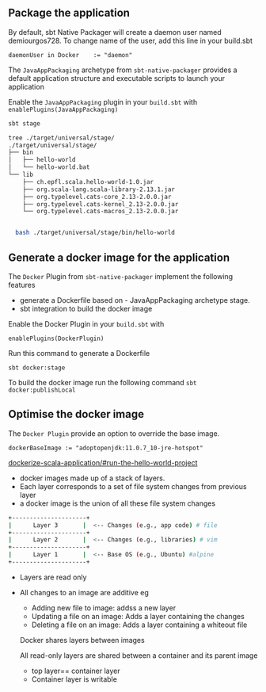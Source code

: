 ## Package the application

By default, sbt Native Packager will create a daemon user named demiourgos728. To change name of the user, add this line in your build.sbt

`daemonUser in Docker    := "daemon"`

The `JavaAppPackaging` archetype from `sbt-native-packager` provides a default application structure and executable scripts to launch your application

Enable the `JavaAppPackaging` plugin in your `build.sbt` with
`enablePlugins(JavaAppPackaging)`

```sh
sbt stage

tree ./target/universal/stage/
./target/universal/stage/
├── bin
│   ├── hello-world
│   └── hello-world.bat
└── lib
    ├── ch.epfl.scala.hello-world-1.0.jar
    ├── org.scala-lang.scala-library-2.13.1.jar
    ├── org.typelevel.cats-core_2.13-2.0.0.jar
    ├── org.typelevel.cats-kernel_2.13-2.0.0.jar
    └── org.typelevel.cats-macros_2.13-2.0.0.jar


  bash ./target/universal/stage/bin/hello-world

  ```  

 ## Generate a docker image for the application
The `Docker` Plugin from `sbt-native-packager` implement the following features

- generate a Dockerfile based on - JavaAppPackaging archetype stage.
- sbt integration to build the docker image  

Enable the Docker Plugin in your `build.sbt` with

`enablePlugins(DockerPlugin)`

Run this command to generate a Dockerfile

`sbt docker:stage`


To build the docker image run the following command
`sbt docker:publishLocal`


## Optimise the docker image

The `Docker Plugin` provide an option to override the base image.

`dockerBaseImage := "adoptopenjdk:11.0.7_10-jre-hotspot"`

[dockerize-scala-application/#run-the-hello-world-project](https://enjoytechnology.netlify.app/2020/05/11/dockerize-scala-application/#run-the-hello-world-project)

- docker images made up of a stack of layers.
- Each layer corresponds to a set of file system changes from previous layer
- a docker image is the union of all these file system changes

```sh
+---------------------+
|      Layer 3       |  <-- Changes (e.g., app code) # file
+---------------------+
|      Layer 2       |  <-- Changes (e.g., libraries) # vim
+---------------------+
|      Layer 1       |  <-- Base OS (e.g., Ubuntu) #alpine
+---------------------+
```
- Layers are read only
- All changes to an image are additive
eg
   - Adding new file to image: addss a new layer
   - Updating a file on an image: Adds a layer containing the changes
   - Deleting a file on an image: Adds a layer containing a whiteout file

   Docker shares layers between images

   All read-only layers are shared between a container and its parent image
   - top layer== container layer
   - Container layer is writable

